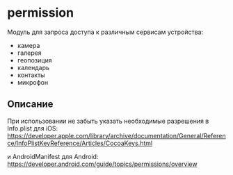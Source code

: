 # permission

Модуль для запроса доступа к различным сервисам устройства:
* камера
* галерея
* геопозиция
* календарь
* контакты
* микрофон

## Описание

При использовании не забыть указать необходимые разрешения в Info.plist для iOS:
https://developer.apple.com/library/archive/documentation/General/Reference/InfoPlistKeyReference/Articles/CocoaKeys.html

и AndroidManifest для Android:
https://developer.android.com/guide/topics/permissions/overview
